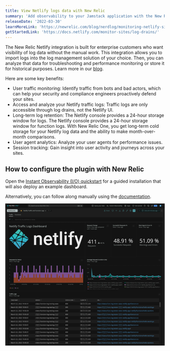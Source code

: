 ```yaml
---
title: View Netlify logs data with New Relic
summary: 'Add observability to your Jamstack application with the New Relic Netlify plugin and quickstart'
releaseDate: '2022-03-30'
learnMoreLink: 'https://newrelic.com/blog/nerdlog/monitoring-netlify-sites'
getStartedLink: 'https://docs.netlify.com/monitor-sites/log-drains/'
---
```


The New Relic Netlify integration is built for enterprise customers who want visibility of log data without the manual work. This integration allows you to import logs into the log management solution of your choice. Then, you can analyze that data for troubleshooting and performance monitoring or store it for historical purposes. Learn more in our [blog](https://newrelic.com/blog/nerdlog/monitoring-netlify-sites).

Here are some key benefits:

* User traffic monitoring: Identify traffic from bots and bad actors, which can help your security and compliance engineers proactively defend your sites.
* Access and analyze your Netlify traffic logs: Traffic logs are only accessible through log drains, not the Netlify UI.
* Long-term log retention: The Netlify console provides a 24-hour storage window for logs. The Netlify console provides a 24-hour storage window for function logs. With New Relic One, you get long-term cold storage for your Netlify log data and the ability to make month-over-month comparisons.
* User agent analytics: Analyze your user agents for performance issues.
* Session tracking: Gain insight into user activity and journeys across your sites.

## How to configure the plugin with New Relic

Open the [Instant Observability (I/O) quickstart](https://newrelic.com/instant-observability/netlify-logs/63f08781-18ad-4a89-ae63-49718deee041) for a guided installation that will also deploy an example dashboard.

Alternatively, you can follow along manually using the [documentation](https://docs.netlify.com/monitor-sites/log-drains/).

![Netlify Dashboard](./images/netlify-logs_dashboard_2022-03-30.webp  "Netlify Dashboard")




